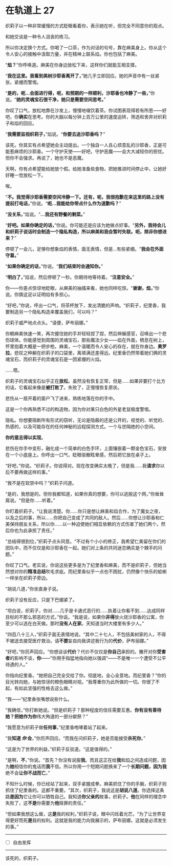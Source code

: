 # 在轨道上 27

织莉子以一种非常缓慢的方式眨眼看着你，表示她在听，但完全不同意你的观点。

和她交谈是一种令人沮丧的练习。

所以你决定换个方式。你喝了一口茶，作为对话的句号，靠在麻美身上。你从这个令人安心的接触中汲取力量，并在精神上联系焰。你也包括了麻美。

“**焰？**”你呼唤道。麻美在你身边放松下来，这样你们就能互相支撑。

“**我在这里。我看到美树沙耶香离开了，**”她几乎立即回应。她的声音中有一丝紧张，紧绷而警惕。

“**是的，呃...会面进行得，呃，和预期的一样顺利，沙耶香也冷静了一些，**”你说。“**她的灵魂宝石很干净，她只是需要空间思考。**”

你叹了口气，放松地靠在沙发上，慢慢地啜饮着茶。你试图表现得若有所思——好吧，你**确实**在思考。你的大脑以每分钟上百万公里的速度运转，筛选和舍弃对织莉子和焰的回应。

“**我需要监视织莉子，**”焰说。“**你要去追沙耶香吗？**”

该死。你其实有点希望她会主动提出。一个独自一人且心烦意乱的沙耶香，正是可能惹麻烦的沙耶香。一个守护天使——好吧，守护恶魔——会大大减轻你的担忧。但你不会强求。再说了，她也不是恶魔。

天啊，你有点希望能给她放个假。给她准备些食物，把她推进时间停止中，让她好好睡一觉放松一下。

唉。

“**不。我觉得沙耶香需要空间冷静一下。还有，呃，我很抱歉在来这里的路上没有提前打电话，**”你说。“**呃...我能给你带点什么作为道歉吗？**”

“**没关系，**”焰说。“**...我还有野餐的剩菜。**”

“**好吧。如果你确定的话，**”你说。你可能还是应该为她做点好事。“**另外，我待会儿和织莉子说话时会制造一个隐私构造，所以麻美和我会暂时失联。呃，除非你想进来？**”

停顿了一会儿，足够你想象焰的表情，面无表情，但是...有些紧绷。“**我会在外面守着。**”

“**如果你确定的话，**”你说。“**我们结束时会通知你。**”

“**明白了，**”焰说，然后停顿了一秒。你期待地等待着。“**注意安全。**”

你——你差点惊讶地眨眼，从麻美的抽搐来看，她也同样吃惊。“**谢谢，焰，**”你说。你猜这足以证明焰有多担心。

“好吧，”你说，呼出一口气，将茶杯放下，发出清脆的声响。“织莉子，纪里香，我要制造另一个隐私构造来覆盖我们，可以吗？”

织莉子威严地点点头。“请便，萨布丽娜。”

你朝麻美快速一笑，再次握住她的手并轻轻捏了捏，然后伸展感官，召唤出一个悲伤球体。你能感觉到周围的灵魂宝石，那些魔法少女——焰在外面，栖息在树上，怀里抱着大概是一把步枪。麻美，一个温暖而令人安心的存在，就在你身边。**奥罗拉**。悲叹之种躺在织莉子的口袋里，离填满还差得远。纪里香仍然带着她们俩的灵魂宝石，而织莉子的灵魂宝石是一团紧绷的火焰。

……嗯。

织莉子的灵魂宝石似乎正在**放松**。虽然没有恢复正常，但是……如果非要打个比方的话，它看起来像是**被打败了**。失败了，正慢慢恢复原状。

悲伤从一扇开着的窗户飞了进来，熟练地落在你的手中。

这是一个你再熟悉不过的构造物，因为你对某只白色的外星老鼠极度警惕。

隐私。你想要阻断所有形式的窃听，无论是隐蔽的还是公开的，视觉的、听觉的、热感的，以及可能存在的任何神秘的远程探测方式。一个与世隔绝的小空间。

**你的意志得以实现**。

悲伤在你手中变形，融化成一个简单的白色手环，上面镶嵌着一颗金色宝石，安放在一个小底座上。你呼出一口气，眨眼驱散眩晕感，然后把它放在桌子上。

“好吧，”你说。“织莉子。你说得对。现在改变确实太晚了，但是我……我**请求**你以后不要再做这样的事。”

“我不是在软禁中吗？”织莉子问道。

“是的，我想是的。但你我都知道，如果你真的想要，你可以逃脱这个网，”你耸耸肩说。“但是你……听着。”

你盯着织莉子。“让我说清楚。你……你只是想让麻美和焰合作，为了魔女之夜，以及之后的事，所以……你把自己变成了共同的敌人。然后……你想让沙耶香和仁美保持朋友关系，所以你……以一种迫使她们相互依赖的方式伤害了她们两个。然后你也为此承担了责任。”

“总结得很到位，”织莉子点头同意。“不过有个小小的修正，我希望仁美留在你们的团队中，而不仅仅是和沙耶香在一起。她们对上条的共同迷恋确实是个棘手的问题。”

你叹了口气。老实说，你说这些更多是为了纪里香和麻美，而不是织莉子，但她当然想对你的**精准总结**吹毛求疵。而纪里香似乎一点也不困扰，仍然像个快乐的蛤蜊一样坐在织莉子旁边。

“胡说八道，”你坐直身子说。

织莉子没有反应，只是下巴绷紧了。

“坦白说，织莉子，你对……几乎是卡通式恶行的……执着让你看不到……达成同样目标的不那么邪恶的方式，”你说。“我是说，如果你**非得**放火烧沙耶香的公寓，你至少可以选在白天做。那时**没有人在家**。天知道当时大楼里有多少人。”

“四百八十三人，”织莉子面无表情地说。“其中二十七人，不包括美树家的人，不得不被送去接受医疗救治。请**不要**妄自向我讲述我行为的**代价**，萨布丽娜。”

“好吧，”你厉声回应。“你想谈谈**代价**？代价不仅仅是**你自己**承担的。撇开对你**受害者**的影响不谈，**你**——”你用手指猛地指向她以强调“——不是唯一一个遭受不公平待遇的人。”

你指向纪里香。“她把自己完全交给了你。彻底地，全心全意地。而纪里香？”你的目光转向她，与她惊讶的橙色眼睛对视。“我尊重你为此所做的一切。你很了不起，有如此坚强的性格去这么做。”

“我——”纪里香张嘴想说些什么。

“我确信，”你打断她说。“但是织莉子？那种程度的信任需要互惠。**你有没有善待她？**把她作为**你**伟大殉道的一部分献祭？”

“我愿意为织莉子做**任何事**，”纪里香咆哮着站了起来。

“我**知道 _你_ 会**，”你厉声回应。“而我在问织莉子，她是否能接受**杀死你**。”

“这是为了世界的利益，”织莉子反驳道。“这是值得的。”

“是啊，**不**，”你说。“首先？你没有说服**我**。而且这正在给**我**和焰之间造成问题，因为**她**相信你的鬼话而**我**不信。所以你用一个短期问题换来了一个**长期问题，因为我**绝不会**让你不战而亡**。”

不知什么时候，你已经站了起来，双手紧握成拳。麻美抓住了你的手腕，织莉子则抓住了纪里香的。这都不重要。“其次，织莉子，我说这是**胡说八道**。你选择这条路**是因为**它让你可以牺牲自己。我知道**你父亲的**故事，织莉子。**他**在同样的理念中失败了，这**不是**你需要为**他**赎罪的责任。”

“但如果我想这么做，这**是**我的权利，”织莉子说，眼中闪烁着光芒。“为了让世界变得更好而死**是**我的权利。这就是我的能力向我展示的，萨布丽娜。这就是必须发生的事。”

---

- [ ] 自由发挥

---

该死的，织莉子。
